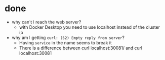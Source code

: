 # done

- why can't I reach the web server?
    - with Docker Desktop you need to use localhost instead of the cluster ip
- why am I getting `curl: (52) Empty reply from server`?
    - Having `service` in the name seems to break it
    - There is a difference between curl localhost:30081/ and curl localhost:30081
    

